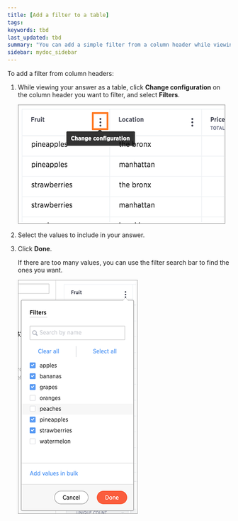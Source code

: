 ```yaml
---
title: [Add a filter to a table]
tags:
keywords: tbd
last_updated: tbd
summary: "You can add a simple filter from a column header while viewing your answer as a table."
sidebar: mydoc_sidebar
---
```

To add a filter from column headers:

1. While viewing your answer as a table, click **Change configuration** on the column header you want to filter, and select **Filters**.

     ![](/pages/images/change_configuration_of_a_column.png "Change configuration of a column")

2. Select the values to include in your answer.

3. Click **Done**.

   If there are too many values, you can use the filter search bar to find the ones you want.

     ![](/pages/images/column_filter.png "Column filters value box")
